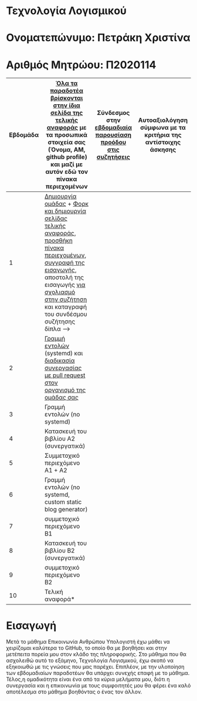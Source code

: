 # Τεχνολογία Λογισμικού 
# Ονοματεπώνυμο: Πετράκη Χριστίνα
# Αριθμός Μητρώου: Π2020114
| Εβδομάδα | [Όλα τα παραδοτέα βρίσκονται στην ίδια σελίδα της τελικής αναφοράς](https://epidrome.github.io/teaching/deliverables/) με τα προσωπικά στοιχεία σας (Όνομα, ΑΜ, github profile) και μαζί με αυτόν εδώ τον πίνακα περιεχομένων | Σύνδεσμος στην [εβδομαδιαία παρουσίαση προόδου στις συζητήσεις](https://github.com/courses-ionio/help/discussions/categories/show-and-tell) | Αυτοαξιολόγηση σύμφωνα με τα κριτήρια της αντίστοιχης άσκησης |
| --- | --- | --- | --- |
| 1 | [Δημιουργία ομάδας](https://epidrome.github.io/teaching/team/) + [Φορκ και δημιουργία σελίδας τελικής αναφοράς](https://epidrome.github.io/teaching/guide/), [προσθήκη πίνακα περιεχομένων](https://raw.githubusercontent.com/courses-ionio/sw/master/README.md), [συγγραφή της εισαγωγής](https://epidrome.github.io/teaching/intro/), αποστολή της εισαγωγής [για σχολιασμό στην συζήτηση](https://github.com/courses-ionio/sw/discussions/categories/show-and-tell) και καταγραφή του συνδέσμου συζήτησης δίπλα --> | | |
| 2 | [Γραμμή εντολών](https://epidrome.github.io/teaching/cli) (systemd) και [διαδικασία συνεργασίας με pull request στον οργανισμό της ομάδας σας](https://epidrome.github.io/teaching/team) | | |
| 3 | Γραμμή εντολών (no systemd) | | |
| 4 | Κατασκευή του βιβλίου Α2 (συνεργατικά) | | |
| 5 | Συμμετοχικό περιεχόμενο A1 + A2 | | |
| 6 | Γραμμή εντολών (no systemd, custom static blog generator) | | |
| 7 | συμμετοχικό περιεχόμενο B1 | | |
| 8 | Κατασκευή του βιβλίου Β2 (συνεργατικά) | | |
| 9 | συμμετοχικό περιεχόμενο B2 | | |
| 10 | Τελική αναφορά* | | |
# Εισαγωγή
Μετά το μάθημα Επικοινωνία Ανθρώπου Υπολογιστή έχω μάθει να χειρίζομαι καλύτερα το GitHub, το οποίο θα με βοηθήσει και στην μετέπειτα πορεία μου στον κλάδο της πληροφορικής. Στο μάθημα που θα ασχολειθώ αυτό το εξάμηνο, Τεχνολογία Λογισμικού, έχω σκοπό να εξηκοιωθώ με τις γνώσεις που μας παρέχει. Επιπλέον, με την υλοποίηση των εβδομαδιαίων παραδοτέων θα υπάρχει συνεχής επαφή με το μάθημα. Τέλος,η ομαδικότητα είναι ένα από τα κύρια μελήματα μου, διότι η συνεργασία και η επικοινωνία με τους συμφοιτητές μου θα φέρει ένα καλό αποτέλεσμα στο μάθημα βοηθόντας ο ένας τον άλλον.
